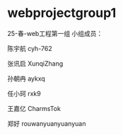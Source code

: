 # webprojectgroup1
25-春-web工程第一组
小组成员：

陈宇航 cyh-762

张讯启 XunqiZhang

孙朝冉 aykxq

任小珂 rxk9

王嘉亿 CharmsTok

郑好 rouwanyuanyuanyuan
